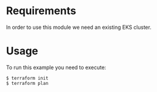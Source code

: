 # Requirements
In order to use this module we need an existing EKS cluster.

# Usage
To run this example you need to execute:

```
$ terraform init
$ terraform plan
```
